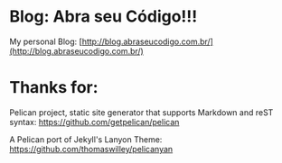 # Blog: Abra seu Código!!!

My personal Blog:
[http://blog.abraseucodigo.com.br/](http://blog.abraseucodigo.com.br/)

# Thanks for:

Pelican project, static site generator that supports Markdown and reST syntax:
https://github.com/getpelican/pelican

A Pelican port of Jekyll's Lanyon Theme:
https://github.com/thomaswilley/pelicanyan

